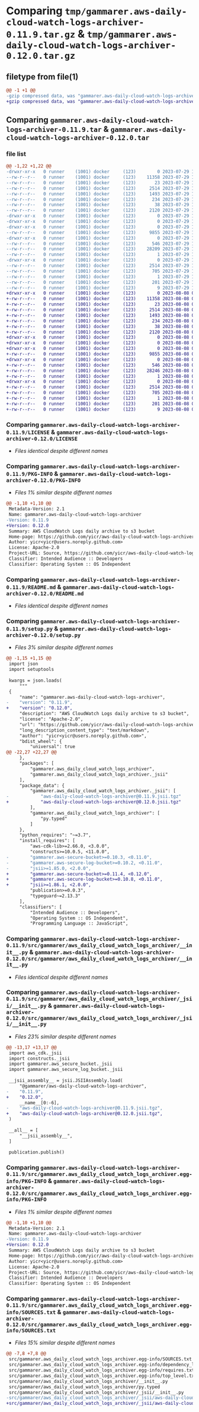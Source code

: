 # Comparing `tmp/gammarer.aws-daily-cloud-watch-logs-archiver-0.11.9.tar.gz` & `tmp/gammarer.aws-daily-cloud-watch-logs-archiver-0.12.0.tar.gz`

## filetype from file(1)

```diff
@@ -1 +1 @@
-gzip compressed data, was "gammarer.aws-daily-cloud-watch-logs-archiver-0.11.9.tar", last modified: Sat Jul 29 19:20:58 2023, max compression
+gzip compressed data, was "gammarer.aws-daily-cloud-watch-logs-archiver-0.12.0.tar", last modified: Tue Aug  8 08:22:50 2023, max compression
```

## Comparing `gammarer.aws-daily-cloud-watch-logs-archiver-0.11.9.tar` & `gammarer.aws-daily-cloud-watch-logs-archiver-0.12.0.tar`

### file list

```diff
@@ -1,22 +1,22 @@
-drwxr-xr-x   0 runner    (1001) docker     (123)        0 2023-07-29 19:20:58.038961 gammarer.aws-daily-cloud-watch-logs-archiver-0.11.9/
--rw-r--r--   0 runner    (1001) docker     (123)    11358 2023-07-29 19:20:43.000000 gammarer.aws-daily-cloud-watch-logs-archiver-0.11.9/LICENSE
--rw-r--r--   0 runner    (1001) docker     (123)       23 2023-07-29 19:20:43.000000 gammarer.aws-daily-cloud-watch-logs-archiver-0.11.9/MANIFEST.in
--rw-r--r--   0 runner    (1001) docker     (123)     2514 2023-07-29 19:20:58.038961 gammarer.aws-daily-cloud-watch-logs-archiver-0.11.9/PKG-INFO
--rw-r--r--   0 runner    (1001) docker     (123)     1493 2023-07-29 19:20:43.000000 gammarer.aws-daily-cloud-watch-logs-archiver-0.11.9/README.md
--rw-r--r--   0 runner    (1001) docker     (123)      234 2023-07-29 19:20:43.000000 gammarer.aws-daily-cloud-watch-logs-archiver-0.11.9/pyproject.toml
--rw-r--r--   0 runner    (1001) docker     (123)       38 2023-07-29 19:20:58.038961 gammarer.aws-daily-cloud-watch-logs-archiver-0.11.9/setup.cfg
--rw-r--r--   0 runner    (1001) docker     (123)     2120 2023-07-29 19:20:43.000000 gammarer.aws-daily-cloud-watch-logs-archiver-0.11.9/setup.py
-drwxr-xr-x   0 runner    (1001) docker     (123)        0 2023-07-29 19:20:58.034961 gammarer.aws-daily-cloud-watch-logs-archiver-0.11.9/src/
-drwxr-xr-x   0 runner    (1001) docker     (123)        0 2023-07-29 19:20:58.034961 gammarer.aws-daily-cloud-watch-logs-archiver-0.11.9/src/gammarer/
-drwxr-xr-x   0 runner    (1001) docker     (123)        0 2023-07-29 19:20:58.034961 gammarer.aws-daily-cloud-watch-logs-archiver-0.11.9/src/gammarer/aws_daily_cloud_watch_logs_archiver/
--rw-r--r--   0 runner    (1001) docker     (123)     9855 2023-07-29 19:20:43.000000 gammarer.aws-daily-cloud-watch-logs-archiver-0.11.9/src/gammarer/aws_daily_cloud_watch_logs_archiver/__init__.py
-drwxr-xr-x   0 runner    (1001) docker     (123)        0 2023-07-29 19:20:58.038961 gammarer.aws-daily-cloud-watch-logs-archiver-0.11.9/src/gammarer/aws_daily_cloud_watch_logs_archiver/_jsii/
--rw-r--r--   0 runner    (1001) docker     (123)      546 2023-07-29 19:20:43.000000 gammarer.aws-daily-cloud-watch-logs-archiver-0.11.9/src/gammarer/aws_daily_cloud_watch_logs_archiver/_jsii/__init__.py
--rw-r--r--   0 runner    (1001) docker     (123)    28209 2023-07-29 19:20:43.000000 gammarer.aws-daily-cloud-watch-logs-archiver-0.11.9/src/gammarer/aws_daily_cloud_watch_logs_archiver/_jsii/aws-daily-cloud-watch-logs-archiver@0.11.9.jsii.tgz
--rw-r--r--   0 runner    (1001) docker     (123)        1 2023-07-29 19:20:43.000000 gammarer.aws-daily-cloud-watch-logs-archiver-0.11.9/src/gammarer/aws_daily_cloud_watch_logs_archiver/py.typed
-drwxr-xr-x   0 runner    (1001) docker     (123)        0 2023-07-29 19:20:58.034961 gammarer.aws-daily-cloud-watch-logs-archiver-0.11.9/src/gammarer.aws_daily_cloud_watch_logs_archiver.egg-info/
--rw-r--r--   0 runner    (1001) docker     (123)     2514 2023-07-29 19:20:57.000000 gammarer.aws-daily-cloud-watch-logs-archiver-0.11.9/src/gammarer.aws_daily_cloud_watch_logs_archiver.egg-info/PKG-INFO
--rw-r--r--   0 runner    (1001) docker     (123)      705 2023-07-29 19:20:58.000000 gammarer.aws-daily-cloud-watch-logs-archiver-0.11.9/src/gammarer.aws_daily_cloud_watch_logs_archiver.egg-info/SOURCES.txt
--rw-r--r--   0 runner    (1001) docker     (123)        1 2023-07-29 19:20:57.000000 gammarer.aws-daily-cloud-watch-logs-archiver-0.11.9/src/gammarer.aws_daily_cloud_watch_logs_archiver.egg-info/dependency_links.txt
--rw-r--r--   0 runner    (1001) docker     (123)      201 2023-07-29 19:20:57.000000 gammarer.aws-daily-cloud-watch-logs-archiver-0.11.9/src/gammarer.aws_daily_cloud_watch_logs_archiver.egg-info/requires.txt
--rw-r--r--   0 runner    (1001) docker     (123)        9 2023-07-29 19:20:57.000000 gammarer.aws-daily-cloud-watch-logs-archiver-0.11.9/src/gammarer.aws_daily_cloud_watch_logs_archiver.egg-info/top_level.txt
+drwxr-xr-x   0 runner    (1001) docker     (123)        0 2023-08-08 08:22:50.549620 gammarer.aws-daily-cloud-watch-logs-archiver-0.12.0/
+-rw-r--r--   0 runner    (1001) docker     (123)    11358 2023-08-08 08:22:36.000000 gammarer.aws-daily-cloud-watch-logs-archiver-0.12.0/LICENSE
+-rw-r--r--   0 runner    (1001) docker     (123)       23 2023-08-08 08:22:36.000000 gammarer.aws-daily-cloud-watch-logs-archiver-0.12.0/MANIFEST.in
+-rw-r--r--   0 runner    (1001) docker     (123)     2514 2023-08-08 08:22:50.549620 gammarer.aws-daily-cloud-watch-logs-archiver-0.12.0/PKG-INFO
+-rw-r--r--   0 runner    (1001) docker     (123)     1493 2023-08-08 08:22:36.000000 gammarer.aws-daily-cloud-watch-logs-archiver-0.12.0/README.md
+-rw-r--r--   0 runner    (1001) docker     (123)      234 2023-08-08 08:22:36.000000 gammarer.aws-daily-cloud-watch-logs-archiver-0.12.0/pyproject.toml
+-rw-r--r--   0 runner    (1001) docker     (123)       38 2023-08-08 08:22:50.549620 gammarer.aws-daily-cloud-watch-logs-archiver-0.12.0/setup.cfg
+-rw-r--r--   0 runner    (1001) docker     (123)     2120 2023-08-08 08:22:36.000000 gammarer.aws-daily-cloud-watch-logs-archiver-0.12.0/setup.py
+drwxr-xr-x   0 runner    (1001) docker     (123)        0 2023-08-08 08:22:50.545620 gammarer.aws-daily-cloud-watch-logs-archiver-0.12.0/src/
+drwxr-xr-x   0 runner    (1001) docker     (123)        0 2023-08-08 08:22:50.545620 gammarer.aws-daily-cloud-watch-logs-archiver-0.12.0/src/gammarer/
+drwxr-xr-x   0 runner    (1001) docker     (123)        0 2023-08-08 08:22:50.545620 gammarer.aws-daily-cloud-watch-logs-archiver-0.12.0/src/gammarer/aws_daily_cloud_watch_logs_archiver/
+-rw-r--r--   0 runner    (1001) docker     (123)     9855 2023-08-08 08:22:36.000000 gammarer.aws-daily-cloud-watch-logs-archiver-0.12.0/src/gammarer/aws_daily_cloud_watch_logs_archiver/__init__.py
+drwxr-xr-x   0 runner    (1001) docker     (123)        0 2023-08-08 08:22:50.545620 gammarer.aws-daily-cloud-watch-logs-archiver-0.12.0/src/gammarer/aws_daily_cloud_watch_logs_archiver/_jsii/
+-rw-r--r--   0 runner    (1001) docker     (123)      546 2023-08-08 08:22:36.000000 gammarer.aws-daily-cloud-watch-logs-archiver-0.12.0/src/gammarer/aws_daily_cloud_watch_logs_archiver/_jsii/__init__.py
+-rw-r--r--   0 runner    (1001) docker     (123)    28246 2023-08-08 08:22:36.000000 gammarer.aws-daily-cloud-watch-logs-archiver-0.12.0/src/gammarer/aws_daily_cloud_watch_logs_archiver/_jsii/aws-daily-cloud-watch-logs-archiver@0.12.0.jsii.tgz
+-rw-r--r--   0 runner    (1001) docker     (123)        1 2023-08-08 08:22:36.000000 gammarer.aws-daily-cloud-watch-logs-archiver-0.12.0/src/gammarer/aws_daily_cloud_watch_logs_archiver/py.typed
+drwxr-xr-x   0 runner    (1001) docker     (123)        0 2023-08-08 08:22:50.545620 gammarer.aws-daily-cloud-watch-logs-archiver-0.12.0/src/gammarer.aws_daily_cloud_watch_logs_archiver.egg-info/
+-rw-r--r--   0 runner    (1001) docker     (123)     2514 2023-08-08 08:22:50.000000 gammarer.aws-daily-cloud-watch-logs-archiver-0.12.0/src/gammarer.aws_daily_cloud_watch_logs_archiver.egg-info/PKG-INFO
+-rw-r--r--   0 runner    (1001) docker     (123)      705 2023-08-08 08:22:50.000000 gammarer.aws-daily-cloud-watch-logs-archiver-0.12.0/src/gammarer.aws_daily_cloud_watch_logs_archiver.egg-info/SOURCES.txt
+-rw-r--r--   0 runner    (1001) docker     (123)        1 2023-08-08 08:22:50.000000 gammarer.aws-daily-cloud-watch-logs-archiver-0.12.0/src/gammarer.aws_daily_cloud_watch_logs_archiver.egg-info/dependency_links.txt
+-rw-r--r--   0 runner    (1001) docker     (123)      201 2023-08-08 08:22:50.000000 gammarer.aws-daily-cloud-watch-logs-archiver-0.12.0/src/gammarer.aws_daily_cloud_watch_logs_archiver.egg-info/requires.txt
+-rw-r--r--   0 runner    (1001) docker     (123)        9 2023-08-08 08:22:50.000000 gammarer.aws-daily-cloud-watch-logs-archiver-0.12.0/src/gammarer.aws_daily_cloud_watch_logs_archiver.egg-info/top_level.txt
```

### Comparing `gammarer.aws-daily-cloud-watch-logs-archiver-0.11.9/LICENSE` & `gammarer.aws-daily-cloud-watch-logs-archiver-0.12.0/LICENSE`

 * *Files identical despite different names*

### Comparing `gammarer.aws-daily-cloud-watch-logs-archiver-0.11.9/PKG-INFO` & `gammarer.aws-daily-cloud-watch-logs-archiver-0.12.0/PKG-INFO`

 * *Files 1% similar despite different names*

```diff
@@ -1,10 +1,10 @@
 Metadata-Version: 2.1
 Name: gammarer.aws-daily-cloud-watch-logs-archiver
-Version: 0.11.9
+Version: 0.12.0
 Summary: AWS CloudWatch Logs daily archive to s3 bucket
 Home-page: https://github.com/yicr/aws-daily-cloud-watch-logs-archiver.git
 Author: yicr<yicr@users.noreply.github.com>
 License: Apache-2.0
 Project-URL: Source, https://github.com/yicr/aws-daily-cloud-watch-logs-archiver.git
 Classifier: Intended Audience :: Developers
 Classifier: Operating System :: OS Independent
```

### Comparing `gammarer.aws-daily-cloud-watch-logs-archiver-0.11.9/README.md` & `gammarer.aws-daily-cloud-watch-logs-archiver-0.12.0/README.md`

 * *Files identical despite different names*

### Comparing `gammarer.aws-daily-cloud-watch-logs-archiver-0.11.9/setup.py` & `gammarer.aws-daily-cloud-watch-logs-archiver-0.12.0/setup.py`

 * *Files 3% similar despite different names*

```diff
@@ -1,15 +1,15 @@
 import json
 import setuptools
 
 kwargs = json.loads(
     """
 {
     "name": "gammarer.aws-daily-cloud-watch-logs-archiver",
-    "version": "0.11.9",
+    "version": "0.12.0",
     "description": "AWS CloudWatch Logs daily archive to s3 bucket",
     "license": "Apache-2.0",
     "url": "https://github.com/yicr/aws-daily-cloud-watch-logs-archiver.git",
     "long_description_content_type": "text/markdown",
     "author": "yicr<yicr@users.noreply.github.com>",
     "bdist_wheel": {
         "universal": true
@@ -22,27 +22,27 @@
     },
     "packages": [
         "gammarer.aws_daily_cloud_watch_logs_archiver",
         "gammarer.aws_daily_cloud_watch_logs_archiver._jsii"
     ],
     "package_data": {
         "gammarer.aws_daily_cloud_watch_logs_archiver._jsii": [
-            "aws-daily-cloud-watch-logs-archiver@0.11.9.jsii.tgz"
+            "aws-daily-cloud-watch-logs-archiver@0.12.0.jsii.tgz"
         ],
         "gammarer.aws_daily_cloud_watch_logs_archiver": [
             "py.typed"
         ]
     },
     "python_requires": "~=3.7",
     "install_requires": [
         "aws-cdk-lib>=2.66.0, <3.0.0",
         "constructs>=10.0.5, <11.0.0",
-        "gammarer.aws-secure-bucket>=0.10.3, <0.11.0",
-        "gammarer.aws-secure-log-bucket>=0.10.2, <0.11.0",
-        "jsii>=1.85.0, <2.0.0",
+        "gammarer.aws-secure-bucket>=0.11.4, <0.12.0",
+        "gammarer.aws-secure-log-bucket>=0.10.8, <0.11.0",
+        "jsii>=1.86.1, <2.0.0",
         "publication>=0.0.3",
         "typeguard~=2.13.3"
     ],
     "classifiers": [
         "Intended Audience :: Developers",
         "Operating System :: OS Independent",
         "Programming Language :: JavaScript",
```

### Comparing `gammarer.aws-daily-cloud-watch-logs-archiver-0.11.9/src/gammarer/aws_daily_cloud_watch_logs_archiver/__init__.py` & `gammarer.aws-daily-cloud-watch-logs-archiver-0.12.0/src/gammarer/aws_daily_cloud_watch_logs_archiver/__init__.py`

 * *Files identical despite different names*

### Comparing `gammarer.aws-daily-cloud-watch-logs-archiver-0.11.9/src/gammarer/aws_daily_cloud_watch_logs_archiver/_jsii/__init__.py` & `gammarer.aws-daily-cloud-watch-logs-archiver-0.12.0/src/gammarer/aws_daily_cloud_watch_logs_archiver/_jsii/__init__.py`

 * *Files 23% similar despite different names*

```diff
@@ -13,17 +13,17 @@
 import aws_cdk._jsii
 import constructs._jsii
 import gammarer.aws_secure_bucket._jsii
 import gammarer.aws_secure_log_bucket._jsii
 
 __jsii_assembly__ = jsii.JSIIAssembly.load(
     "@gammarer/aws-daily-cloud-watch-logs-archiver",
-    "0.11.9",
+    "0.12.0",
     __name__[0:-6],
-    "aws-daily-cloud-watch-logs-archiver@0.11.9.jsii.tgz",
+    "aws-daily-cloud-watch-logs-archiver@0.12.0.jsii.tgz",
 )
 
 __all__ = [
     "__jsii_assembly__",
 ]
 
 publication.publish()
```

### Comparing `gammarer.aws-daily-cloud-watch-logs-archiver-0.11.9/src/gammarer.aws_daily_cloud_watch_logs_archiver.egg-info/PKG-INFO` & `gammarer.aws-daily-cloud-watch-logs-archiver-0.12.0/src/gammarer.aws_daily_cloud_watch_logs_archiver.egg-info/PKG-INFO`

 * *Files 1% similar despite different names*

```diff
@@ -1,10 +1,10 @@
 Metadata-Version: 2.1
 Name: gammarer.aws-daily-cloud-watch-logs-archiver
-Version: 0.11.9
+Version: 0.12.0
 Summary: AWS CloudWatch Logs daily archive to s3 bucket
 Home-page: https://github.com/yicr/aws-daily-cloud-watch-logs-archiver.git
 Author: yicr<yicr@users.noreply.github.com>
 License: Apache-2.0
 Project-URL: Source, https://github.com/yicr/aws-daily-cloud-watch-logs-archiver.git
 Classifier: Intended Audience :: Developers
 Classifier: Operating System :: OS Independent
```

### Comparing `gammarer.aws-daily-cloud-watch-logs-archiver-0.11.9/src/gammarer.aws_daily_cloud_watch_logs_archiver.egg-info/SOURCES.txt` & `gammarer.aws-daily-cloud-watch-logs-archiver-0.12.0/src/gammarer.aws_daily_cloud_watch_logs_archiver.egg-info/SOURCES.txt`

 * *Files 15% similar despite different names*

```diff
@@ -7,8 +7,8 @@
 src/gammarer.aws_daily_cloud_watch_logs_archiver.egg-info/SOURCES.txt
 src/gammarer.aws_daily_cloud_watch_logs_archiver.egg-info/dependency_links.txt
 src/gammarer.aws_daily_cloud_watch_logs_archiver.egg-info/requires.txt
 src/gammarer.aws_daily_cloud_watch_logs_archiver.egg-info/top_level.txt
 src/gammarer/aws_daily_cloud_watch_logs_archiver/__init__.py
 src/gammarer/aws_daily_cloud_watch_logs_archiver/py.typed
 src/gammarer/aws_daily_cloud_watch_logs_archiver/_jsii/__init__.py
-src/gammarer/aws_daily_cloud_watch_logs_archiver/_jsii/aws-daily-cloud-watch-logs-archiver@0.11.9.jsii.tgz
+src/gammarer/aws_daily_cloud_watch_logs_archiver/_jsii/aws-daily-cloud-watch-logs-archiver@0.12.0.jsii.tgz
```

